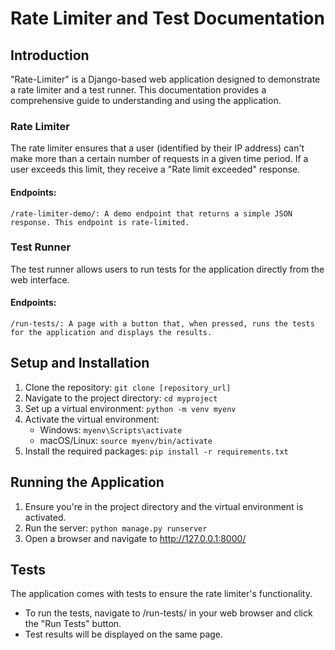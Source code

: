 # Rate Limiter and Test Documentation

## Introduction
"Rate-Limiter" is a Django-based web application designed to demonstrate a rate limiter and a test runner. This documentation provides a comprehensive guide to understanding and using the application.

### Rate Limiter
The rate limiter ensures that a user (identified by their IP address) can't make more than a certain number of requests in a given time period. If a user exceeds this limit, they receive a "Rate limit exceeded" response.

#### Endpoints:
```/rate-limiter-demo/: A demo endpoint that returns a simple JSON response. This endpoint is rate-limited.```
### Test Runner
The test runner allows users to run tests for the application directly from the web interface.
#### Endpoints:
```/run-tests/: A page with a button that, when pressed, runs the tests for the application and displays the results.```

## Setup and Installation
1. Clone the repository: ```git clone [repository_url]```
2. Navigate to the project directory: ```cd myproject```
3. Set up a virtual environment: ```python -m venv myenv```
4. Activate the virtual environment:
    - Windows: ```myenv\Scripts\activate```
    - macOS/Linux: ```source myenv/bin/activate```
5. Install the required packages: ```pip install -r requirements.txt```

## Running the Application
1. Ensure you're in the project directory and the virtual environment is activated.
2. Run the server: ```python manage.py runserver```
3. Open a browser and navigate to http://127.0.0.1:8000/

## Tests
The application comes with tests to ensure the rate limiter's functionality.

- To run the tests, navigate to /run-tests/ in your web browser and click the "Run Tests" button.
- Test results will be displayed on the same page.
